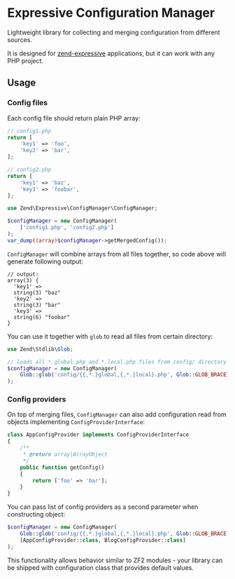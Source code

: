 Expressive Configuration Manager
================================

Lightweight library for collecting and merging configuration from different sources. 

It is designed for [zend-expressive](https://github.com/zendframework/zend-expressive) 
applications, but it can work with any PHP project.
 
Usage
-----

### Config files

Each config file should return plain PHP array:

```php
// config1.php
return [
    'key1' => 'foo',
    'key2' => 'bar',
];

// config2.php
return [
    'key1' => 'baz',
    'key3' => 'foobar',
];
```

```php
use Zend\Expressive\ConfigManager\ConfigManager;

$configManager = new ConfigManager(
    ['config1.php', 'config2.php']
);
var_dump((array)$configManager->getMergedConfig());
```

`ConfigManager` will combine arrays from all files together, so code above will 
generate following output:

```
// output:
array(3) {
  'key1' =>
  string(3) "baz"
  'key2' =>
  string(3) "bar"
  'key3' =>
  string(6) "foobar"
}
```

You can use it together with `glob` to read all files from certain directory:

```php
use Zend\Stdlib\Glob;

// loads all *.global.php and *.local.php files from config/ directory  
$configManager = new ConfigManager(
    Glob::glob('config/{{,*.}global,{,*.}local}.php', Glob::GLOB_BRACE)
);
```

### Config providers

On top of merging files, `ConfigManager` can also add configuration read from
objects implementing `ConfigProviderInterface`:

```php
class AppConfigProvider implements ConfigProviderInterface
{
    /**
     * @return array|ArrayObject
     */
    public function getConfig()
    {
        return ['foo' => 'bar'];
    }
}
```

You can pass list of config providers as a second parameter when constructing object:

```php  
$configManager = new ConfigManager(
    Glob::glob('config/{{,*.}global,{,*.}local}.php', Glob::GLOB_BRACE),
    [AppConfigProvider::class, BlogConfigProvider::class]
);
```

This functionality allows behavior similar to ZF2 modules - your library can be 
shipped with configuration class that provides default values. 
